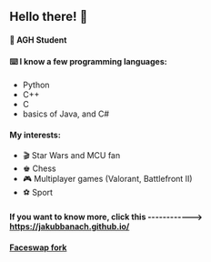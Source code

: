## Hello there! 👋

#### 🏬 AGH Student

#### ⌨️ I know a few programming languages:
 * Python
 * C++
 * C
 * basics of Java, and C#

#### My interests:
 * 🎬 Star Wars and MCU fan
 * ♚ Chess
 * 🎮 Multiplayer games (Valorant, Battlefront II)
 * ⚽️ Sport

#### If you want to know more, click this ------------> https://jakubbanach.github.io/

#### [Faceswap fork](https://github.com/jakubbanach/faceswap)
